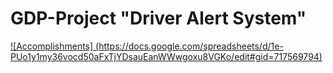 # GDP-Project "Driver Alert System"

[![Accomplishments] (https://docs.google.com/spreadsheets/d/1e-PUo1y1my36vocd50aFxTjYDsauEanWWwgoxu8VGKo/edit#gid=717569794)](https://docs.google.com/spreadsheets/d/1e-PUo1y1my36vocd50aFxTjYDsauEanWWwgoxu8VGKo/edit#gid=717569794)
